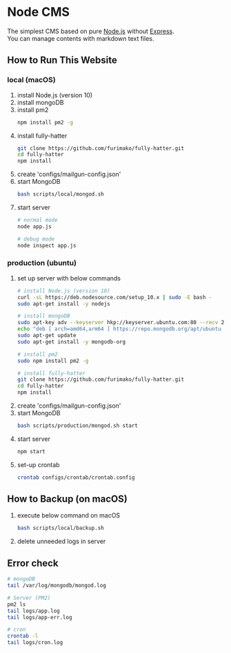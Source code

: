 
# Node CMS
The simplest CMS based on pure [Node.js](https://nodejs.org) without [Express](https://expressjs.com/).  
You can manage contents with markdown text files.

## How to Run This Website
### local (macOS)
1. install Node.js (version 10)
1. install mongoDB
1. install pm2
    ```bash
    npm install pm2 -g
    ```
1. install fully-hatter
    ```bash
    git clone https://github.com/furimako/fully-hatter.git
    cd fully-hatter
    npm install
    ```
1. create 'configs/mailgun-config.json'  
1. start MongoDB
    ```bash
    bash scripts/local/mongod.sh
    ```
1. start server
    ```bash
    # normal mode
    node app.js

    # debug mode
    node inspect app.js
    ```

### production (ubuntu)
1. set up server with below commands
    ```bash
    # install Node.js (version 10)
    curl -sL https://deb.nodesource.com/setup_10.x | sudo -E bash -
    sudo apt-get install -y nodejs

    # install mongoDB
    sudo apt-key adv --keyserver hkp://keyserver.ubuntu.com:80 --recv 2930ADAE8CAF5059EE73BB4B58712A2291FA4AD5
    echo "deb [ arch=amd64,arm64 ] https://repo.mongodb.org/apt/ubuntu xenial/mongodb-org/3.6 multiverse" | sudo tee /etc/apt/sources.list.d/mongodb-org-3.6.list
    sudo apt-get update
    sudo apt-get install -y mongodb-org

    # install pm2
    sudo npm install pm2 -g

    # install fully-hatter
    git clone https://github.com/furimako/fully-hatter.git
    cd fully-hatter
    npm install

    ```
1. create 'configs/mailgun-config.json'  
1. start MongoDB
    ```bash
    bash scripts/production/mongod.sh start
    ```
1. start server
    ```bash
    npm start
    ```
1. set-up crontab
    ```bash
    crontab configs/crontab/crontab.config
    ```

## How to Backup (on macOS)
1. execute below command on macOS
    ```bash
    bash scripts/local/backup.sh
    ```
1. delete unneeded logs in server

## Error check
```bash
# mongoDB
tail /var/log/mongodb/mongod.log

# Server (PM2)
pm2 ls
tail logs/app.log
tail logs/app-err.log

# cron
crontab -l
tail logs/cron.log
```
